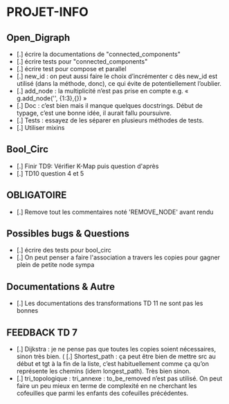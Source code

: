# PROJET-INFO

## Open_Digraph

- [.] écrire la documentations de "connected_components"
- [.] écrire tests pour "connected_components"
- [.] écrire test pour compose et parallel
- [.] new_id : on peut aussi faire le choix d’incrémenter c dès new_id est
utilisé (dans la méthode, donc), ce qui évite de potentiellement l’oublier.
- [.] add_node : la multiplicité n’est pas prise en compte e.g.
« g.add_node('', {1:3},{}) »
- [.] Doc : c’est bien mais il manque quelques docstrings. Début de typage, c’est une bonne idée, il aurait fallu poursuivre.
- [.] Tests : essayez de les séparer en plusieurs méthodes de tests.
- [.] Utiliser mixins

## Bool_Circ

- [.] Finir TD9: Vérifier K-Map puis question d'après
- [.] TD10 question 4 et 5

## OBLIGATOIRE

- [.] Remove tout les commentaires noté 'REMOVE_NODE' avant rendu

## Possibles bugs & Questions

- [.] écrire des tests pour bool_circ
- [.] On peut penser a faire l'association a travers les copies pour gagner plein de petite node sympa

## Documentations & Autre

- [.] Les documentations des transformations TD 11 ne sont pas les bonnes

## FEEDBACK TD 7

- [.] Dijkstra : je ne pense pas que toutes les copies soient nécessaires, sinon très bien.
( [.] Shortest_path : ça peut être bien de mettre src au début et tgt à la fin de la liste, c’est habituellement comme ça qu’on représente les chemins
(idem longest_path). Très bien sinon.
- [.] tri_topologique : tri_annexe : to_be_removed n’est pas utilisé. On peut faire un peu mieux en terme de complexité en ne cherchant les cofeuilles
que parmi les enfants des cofeuilles précédentes.
  